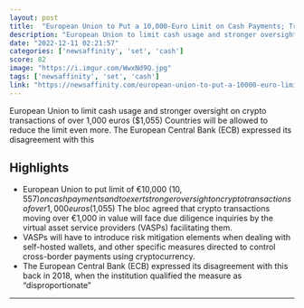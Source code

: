 ```yaml
---
layout: post
title:  "European Union to Put a 10,000-Euro Limit on Cash Payments; Transactions Over €1,000 in Crypto Will Be Scrutinized"
description: "European Union to limit cash usage and stronger oversight on crypto transactions of over 1,000 euros ($1,055) Countries will be allowed to reduce the limit even more. The European Central Bank (ECB) expressed its disagreement with this"
date: "2022-12-11 02:21:57"
categories: ['newsaffinity', 'set', 'cash']
score: 82
image: "https://i.imgur.com/WwxNd9Q.jpg"
tags: ['newsaffinity', 'set', 'cash']
link: "https://newsaffinity.com/european-union-to-put-a-10000-euro-limit-on-cash-payments-transactions-over-e1000-in-crypto-will-be-scrutinized/"
---
```


European Union to limit cash usage and stronger oversight on crypto transactions of over 1,000 euros ($1,055) Countries will be allowed to reduce the limit even more. The European Central Bank (ECB) expressed its disagreement with this

## Highlights

- European Union to put limit of €10,000 ($10,557) on cash payments and to exert stronger oversight on crypto transactions of over 1,000 euros ($1,055) The bloc agreed that crypto transactions moving over €1,000 in value will face due diligence inquiries by the virtual asset service providers (VASPs) facilitating them.
- VASPs will have to introduce risk mitigation elements when dealing with self-hosted wallets, and other specific measures directed to control cross-border payments using cryptocurrency.
- The European Central Bank (ECB) expressed its disagreement with this back in 2018, when the institution qualified the measure as “disproportionate”

---
